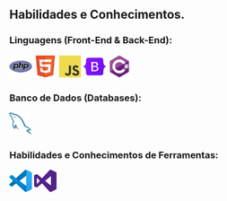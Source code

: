 ## Habilidades e Conhecimentos.

### Linguagens (Front-End & Back-End):

<img src="https://raw.githubusercontent.com/devicons/devicon/master/icons/php/php-original.svg" alt="PHP" width="40" height="40"/> <img src="https://raw.githubusercontent.com/devicons/devicon/master/icons/html5/html5-original.svg" alt="HTML5" width="40" height="40"/> <img src="https://raw.githubusercontent.com/devicons/devicon/master/icons/javascript/javascript-original.svg" alt="JavaScript" width="40" height="40"/> <img src="https://raw.githubusercontent.com/devicons/devicon/master/icons/bootstrap/bootstrap-original.svg" alt="Bootstrap" width="40" height="40"/> <img src="https://raw.githubusercontent.com/devicons/devicon/master/icons/csharp/csharp-original.svg" alt="C#" width="40" height="40"/>

### Banco de Dados (Databases):

<img src="https://raw.githubusercontent.com/devicons/devicon/master/icons/mysql/mysql-original.svg" alt="MySQL" width="40" height="40"/>

### Habilidades e Conhecimentos de Ferramentas:

<img src="https://raw.githubusercontent.com/devicons/devicon/master/icons/vscode/vscode-original.svg" alt="Visual Studio Code" width="40" height="40"/> <img src="https://raw.githubusercontent.com/devicons/devicon/master/icons/visualstudio/visualstudio-plain.svg" alt="Visual Studio" width="40" height="40"/>
